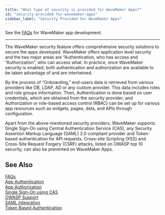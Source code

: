 ```yaml
---
title: "What type of security is provided for WaveMaker Apps?"
id: "security-provided-for-wavemaker-apps"
sidebar_label: "Security Provided for WaveMaker Apps"
---
```

See the [FAQs](/learn/app-development/wavemaker-app-development-faqs) for WaveMaker app development.   

---
The WaveMaker security feature offers comprehensive security solutions to secure the apps developed. WaveMaker offers application level security and the two major areas are “Authentication, who has access and “Authorization”, who can access what. In practice, once WaveMaker security is enabled, both authentication and authorization are available to be taken advantage of and are intertwined.

By the process of “Onboarding,” end-users data is retrieved from various providers like DB, LDAP, AD or any custom provider. This data includes roles and role groups information. Then, Authentication is done based on user credentials, which are obtained from the security provider; and Authorization or role-based access control (RBAC) can be set up for various app resources such as widgets, pages, data, and APIs through configuration.

Apart from the above-mentioned security providers, WaveMaker supports Single Sign-On using Central Authentication Service (CAS), any Security Assertion Markup Language (SAML) 2.0 compliant provider and Token-based authentication for API requests. Cross-site Scripting (XSS) and Cross-Site Request Forgery (CSRF) attacks, listed on OWASP top 10 security, can also be prevented on WaveMaker Apps.

## See Also
[FAQs](/learn/app-development/wavemaker-app-development-faqs)  
[App Authentication](/learn/app-development/app-security/authentication/)  
[App Authorization](/learn/app-development/app-security/authorization/)  
[Single Sign-On using CAS](/learn/app-development/app-security/central-authentication-system/)  
[OWASP Support](/learn/app-development/app-security/owasp/)  
[SAML Integration](/learn/app-development/app-security/saml-integration/)  
[Token Based Authentication](/learn/app-development/app-security/token-based-authentication/)  

